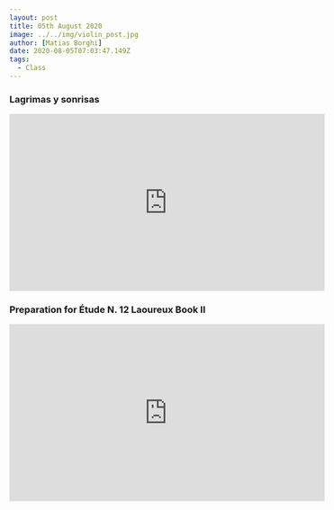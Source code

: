 ```yaml
---
layout: post
title: 05th August 2020
image: ../../img/violin_post.jpg
author: [Matias Borghi]
date: 2020-08-05T07:03:47.149Z
tags:
  - Class
---
```


### Lagrimas y sonrisas

<iframe width="560" height="315" src="https://www.youtube.com/embed/_F0jQxTkgOY" frameborder="0" allow="accelerometer; autoplay; encrypted-media; gyroscope; picture-in-picture" allowfullscreen></iframe>

### Preparation for Étude N. 12 Laoureux Book II

<iframe width="560" height="315" src="https://www.youtube.com/embed/G3fMBOvd2TA" frameborder="0" allow="accelerometer; autoplay; encrypted-media; gyroscope; picture-in-picture" allowfullscreen></iframe>
